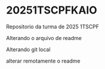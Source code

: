 # 20251TSCPFKAIO
Repositorio da turma de 2025 1TSCPF

Alterando o arquivo de readme 

Alterando git local

alterar remotamente o readme
